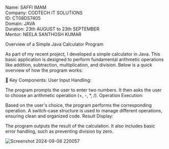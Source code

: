 Name: SAFFI IMAM  
Company: CODTECH IT SOLUTIONS   
ID: CT08DS7405  
Domain: JAVA  
Duration: 23th AUGUST to 23th SEPTEMBER   
Mentor: NEELA SANTHOSH KUMAR  

Overview of a Simple Java Calculator Program

As part of my recent project, I developed a simple calculator in Java. This basic application is designed to perform fundamental arithmetic operations like addition, subtraction, multiplication, and division. Below is a quick overview of how the program works:

🔧 Key Components: User Input Handling:

The program prompts the user to enter two numbers. It then asks the user to choose an arithmetic operation (+, -, *, /). Operation Execution:

Based on the user's choice, the program performs the corresponding operation. A switch-case structure is used to manage different operations, ensuring clean and organized code. Result Display:

The program outputs the result of the calculation. It also includes basic error handling, such as preventing division by zero.

![Screenshot 2024-09-08 220057](https://github.com/user-attachments/assets/c4db1c6e-ca49-4f41-a350-c35f1f6b57f1)

